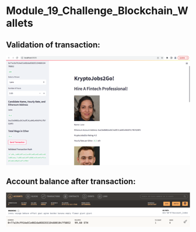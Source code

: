 # Module_19_Challenge_Blockchain_Wallets

## Validation of transaction:

![](Images/Validated_transaction_hash.png)

## Account balance after transaction:

![](Images/Account_balance.png)



